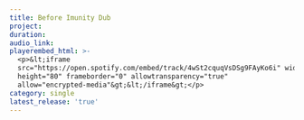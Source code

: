 ```yaml
---
title: Before Imunity Dub
project:
duration:
audio_link:
playerembed_html: >-
  <p>&lt;iframe
  src="https://open.spotify.com/embed/track/4wSt2cquqVsDSg9FAyKo6i" width="300"
  height="80" frameborder="0" allowtransparency="true"
  allow="encrypted-media"&gt;&lt;/iframe&gt;</p>
category: single
latest_release: 'true'
---
```


